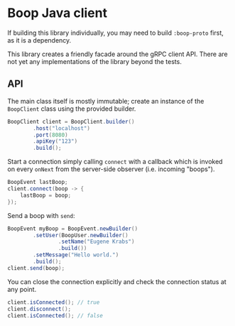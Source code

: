 # Boop Java client
If building this library individually, you may need to build
`:boop-proto` first, as it is a dependency.

This library creates a friendly facade around 
the gRPC client API. There are not yet any implementations of
the library beyond the tests.

## API
The main class itself is mostly immutable; create an 
instance of the `BoopClient` class using the provided builder.
```java
BoopClient client = BoopClient.builder()
        .host("localhost")
        .port(8080)
        .apiKey("123")
        .build();
```

Start a connection simply calling `connect` with
a callback which is invoked on every `onNext` from the 
server-side observer (i.e. incoming "boops").
```java
BoopEvent lastBoop;
client.connect(boop -> {
    lastBoop = boop;
});
```

Send a boop with `send`:
```java
BoopEvent myBoop = BoopEvent.newBuilder()
        .setUser(BoopUser.newBuilder()
                .setName("Eugene Krabs")
                .build())
        .setMessage("Hello world.")
        .build();
client.send(boop);
```

You can close the connection explicitly and check the 
connection status at any point.
```java
client.isConnected(); // true
client.disconnect();
client.isConnected(); // false
```
